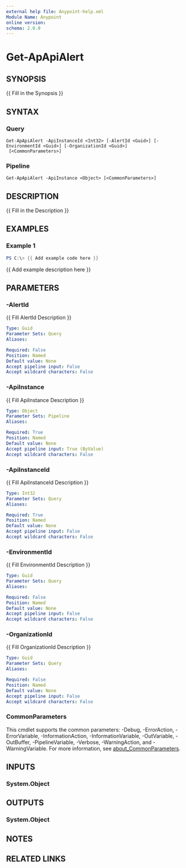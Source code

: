 ```yaml
---
external help file: Anypoint-help.xml
Module Name: Anypoint
online version:
schema: 2.0.0
---
```


# Get-ApApiAlert

## SYNOPSIS
{{ Fill in the Synopsis }}

## SYNTAX

### Query
```
Get-ApApiAlert -ApiInstanceId <Int32> [-AlertId <Guid>] [-EnvironmentId <Guid>] [-OrganizationId <Guid>]
 [<CommonParameters>]
```

### Pipeline
```
Get-ApApiAlert -ApiInstance <Object> [<CommonParameters>]
```

## DESCRIPTION
{{ Fill in the Description }}

## EXAMPLES

### Example 1
```powershell
PS C:\> {{ Add example code here }}
```

{{ Add example description here }}

## PARAMETERS

### -AlertId
{{ Fill AlertId Description }}

```yaml
Type: Guid
Parameter Sets: Query
Aliases:

Required: False
Position: Named
Default value: None
Accept pipeline input: False
Accept wildcard characters: False
```

### -ApiInstance
{{ Fill ApiInstance Description }}

```yaml
Type: Object
Parameter Sets: Pipeline
Aliases:

Required: True
Position: Named
Default value: None
Accept pipeline input: True (ByValue)
Accept wildcard characters: False
```

### -ApiInstanceId
{{ Fill ApiInstanceId Description }}

```yaml
Type: Int32
Parameter Sets: Query
Aliases:

Required: True
Position: Named
Default value: None
Accept pipeline input: False
Accept wildcard characters: False
```

### -EnvironmentId
{{ Fill EnvironmentId Description }}

```yaml
Type: Guid
Parameter Sets: Query
Aliases:

Required: False
Position: Named
Default value: None
Accept pipeline input: False
Accept wildcard characters: False
```

### -OrganizationId
{{ Fill OrganizationId Description }}

```yaml
Type: Guid
Parameter Sets: Query
Aliases:

Required: False
Position: Named
Default value: None
Accept pipeline input: False
Accept wildcard characters: False
```

### CommonParameters
This cmdlet supports the common parameters: -Debug, -ErrorAction, -ErrorVariable, -InformationAction, -InformationVariable, -OutVariable, -OutBuffer, -PipelineVariable, -Verbose, -WarningAction, and -WarningVariable. For more information, see [about_CommonParameters](http://go.microsoft.com/fwlink/?LinkID=113216).

## INPUTS

### System.Object

## OUTPUTS

### System.Object
## NOTES

## RELATED LINKS
